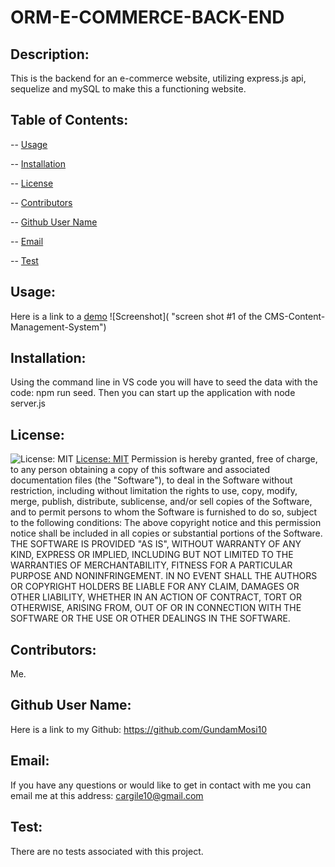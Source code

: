 # ORM-E-COMMERCE-BACK-END
 

  ## Description: 
  This is the backend for an e-commerce website, utilizing express.js api, sequelize and mySQL to make this a functioning website. 
  ## Table of Contents:
  -- [Usage](#usage)

  -- [Installation](#installation)

  -- [License](#license)

  -- [Contributors](#contributors)

  -- [Github User Name](#Github-User-Name)

  -- [Email](#email)

  -- [Test](#test)
  
  ## Usage:
  Here is a link to a [demo]() 
  ![Screenshot]( "screen shot #1 of the CMS-Content-Management-System")
  
  ## Installation:
  Using the command line in VS code you will have to seed the data with the code: npm run seed. Then you can start up the application with node server.js 
  ## License:
  ![License: MIT](https://img.shields.io/badge/License-MIT-yellow.svg) [License: MIT](https://opensource.org/licenses/MIT)
  Permission is hereby granted, free of charge, to any person obtaining a copy of this software and associated documentation files (the "Software"), to deal in the Software without restriction, including without limitation the rights to use, copy, modify, merge, publish, distribute, sublicense, and/or sell copies of the Software, and to permit persons to whom the Software is furnished to do so, subject to the following conditions: The above copyright notice and this permission notice shall be included in all copies or substantial portions of the Software. THE SOFTWARE IS PROVIDED "AS IS", WITHOUT WARRANTY OF ANY KIND, EXPRESS OR IMPLIED, INCLUDING BUT NOT LIMITED TO THE WARRANTIES OF MERCHANTABILITY, FITNESS FOR A PARTICULAR PURPOSE AND NONINFRINGEMENT. IN NO EVENT SHALL THE AUTHORS OR COPYRIGHT HOLDERS BE LIABLE FOR ANY CLAIM, DAMAGES OR OTHER LIABILITY, WHETHER IN AN ACTION OF CONTRACT, TORT OR OTHERWISE, ARISING FROM, OUT OF OR IN CONNECTION WITH THE SOFTWARE OR THE USE OR OTHER DEALINGS IN THE SOFTWARE. 
  ## Contributors:
  Me. 
  ## Github User Name:
  Here is a link to my Github: https://github.com/GundamMosi10
  ## Email:
  If you have any questions or would like to get in contact with me you can email me at this address: cargile10@gmail.com
  ## Test: 
  There are no tests associated with this project. 

